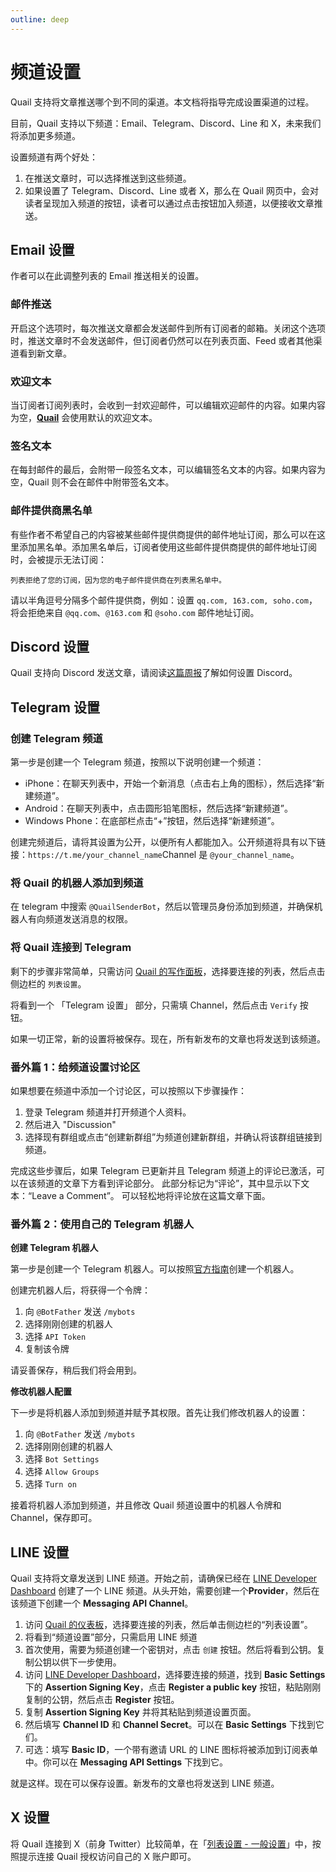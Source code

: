 ```yaml
---
outline: deep
---
```


# 频道设置

Quail 支持将文章推送哪个到不同的渠道。本文档将指导完成设置渠道的过程。

目前，Quail 支持以下频道：Email、Telegram、Discord、Line 和 X，未来我们将添加更多频道。

设置频道有两个好处：

1. 在推送文章时，可以选择推送到这些频道。
2. 如果设置了 Telegram、Discord、Line 或者 X，那么在 Quail 网页中，会对读者呈现加入频道的按钮，读者可以通过点击按钮加入频道，以便接收文章推送。

## Email 设置

作者可以在此调整列表的 Email 推送相关的设置。

### 邮件推送

开启这个选项时，每次推送文章都会发送邮件到所有订阅者的邮箱。关闭这个选项时，推送文章时不会发送邮件，但订阅者仍然可以在列表页面、Feed 或者其他渠道看到新文章。

### 欢迎文本

当订阅者订阅列表时，会收到一封欢迎邮件，可以编辑欢迎邮件的内容。如果内容为空，**[Quail](https://quail.ink "Quail Official Website")** 会使用默认的欢迎文本。

### 签名文本

在每封邮件的最后，会附带一段签名文本，可以编辑签名文本的内容。如果内容为空，Quail 则不会在邮件中附带签名文本。

### 邮件提供商黑名单

有些作者不希望自己的内容被某些邮件提供商提供的邮件地址订阅，那么可以在这里添加黑名单。添加黑名单后，订阅者使用这些邮件提供商提供的邮件地址订阅时，会被提示无法订阅：

```列表拒绝了您的订阅，因为您的电子邮件提供商在列表黑名单中。```

请以半角逗号分隔多个邮件提供商，例如：设置 `qq.com, 163.com, soho.com`，将会拒绝来自 `@qq.com`、`@163.com` 和 `@soho.com` 邮件地址订阅。

## Discord 设置

Quail 支持向 Discord 发送文章，请阅读[这篇周报](https://quail.ink/quail-zh/p/how-to-integrate-discord-with-your-newsletter-by-quail)了解如何设置 Discord。

## Telegram 设置

### 创建 Telegram 频道

第一步是创建一个 Telegram 频道，按照以下说明创建一个频道：

- iPhone：在聊天列表中，开始一个新消息（点击右上角的图标），然后选择“新建频道”。
- Android：在聊天列表中，点击圆形铅笔图标，然后选择“新建频道”。
- Windows Phone：在底部栏点击“+”按钮，然后选择“新建频道”。

创建完频道后，请将其设置为公开，以便所有人都能加入。公开频道将具有以下链接：`https://t.me/your_channel_name`Channel 是 `@your_channel_name`。

### 将 Quail 的机器人添加到频道

在 telegram 中搜索 `@QuailSenderBot`，然后以管理员身份添加到频道，并确保机器人有向频道发送消息的权限。

### 将 Quail 连接到 Telegram

剩下的步骤非常简单，只需访问 [Quail 的写作面板](https://quail.ink/dashboard)，选择要连接的列表，然后点击侧边栏的 `列表设置`。

将看到一个 「Telegram 设置」 部分，只需填 Channel，然后点击 `Verify` 按钮。

如果一切正常，新的设置将被保存。现在，所有新发布的文章也将发送到该频道。

### 番外篇 1：给频道设置讨论区

如果想要在频道中添加一个讨论区，可以按照以下步骤操作：

1. 登录 Telegram 频道并打开频道个人资料。
2. 然后进入 "Discussion"
3. 选择现有群组或点击“创建新群组”为频道创建新群组，并确认将该群组链接到频道。

完成这些步骤后，如果 Telegram 已更新并且 Telegram 频道上的评论已激活，可以在该频道的文章下方看到评论部分。 此部分标记为“评论”，其中显示以下文本：“Leave a Comment”。 可以轻松地将评论放在这篇文章下面。

### 番外篇 2：使用自己的 Telegram 机器人

**创建 Telegram 机器人**

第一步是创建一个 Telegram 机器人。可以按照[官方指南](https://core.telegram.org/bots#6-botfather)创建一个机器人。

创建完机器人后，将获得一个令牌：

1. 向 `@BotFather` 发送 `/mybots`
2. 选择刚刚创建的机器人
3. 选择 `API Token`
4. 复制该令牌

请妥善保存，稍后我们将会用到。

**修改机器人配置**

下一步是将机器人添加到频道并赋予其权限。首先让我们修改机器人的设置：

1. 向 `@BotFather` 发送 `/mybots`
2. 选择刚刚创建的机器人
3. 选择 `Bot Settings`
4. 选择 `Allow Groups`
5. 选择 `Turn on`

接着将机器人添加到频道，并且修改 Quail 频道设置中的机器人令牌和 Channel，保存即可。

## LINE 设置

Quail 支持将文章发送到 LINE 频道。开始之前，请确保已经在 [LINE Developer Dashboard](https://developers.line.biz/console) 创建了一个 LINE 频道。从头开始，需要创建一个**Provider**，然后在该频道下创建一个 **Messaging API Channel**。

1. 访问 [Quail 的仪表板](https://quail.ink/dashboard)，选择要连接的列表，然后单击侧边栏的“列表设置”。
2. 将看到“频道设置”部分，只需启用 LINE 频道
3. 首次使用，需要为频道创建一个密钥对，点击 `创建` 按钮。然后将看到公钥。复制公钥以供下一步使用。
4. 访问 [LINE Developer Dashboard](https://developers.line.biz/console)，选择要连接的频道，找到 **Basic Settings** 下的 **Assertion Signing Key**，点击 **Register a public key** 按钮，粘贴刚刚复制的公钥，然后点击 **Register** 按钮。
5. 复制 **Assertion Signing Key** 并将其粘贴到频道设置页面。
6. 然后填写 **Channel ID** 和 **Channel Secret**。可以在 **Basic Settings** 下找到它们。
7. 可选：填写 **Basic ID**，一个带有邀请 URL 的 LINE 图标将被添加到订阅表单中。你可以在 **Messaging API Settings** 下找到它。

就是这样。现在可以保存设置。新发布的文章也将发送到 LINE 频道。

## X 设置

将 Quail 连接到 X（前身 Twitter）比较简单，在「[列表设置 - 一般设置](https://quail.ink/dashboard/lists/@current/settings/general)」中，按照提示连接 Quail 授权访问自己的 X 账户即可。



